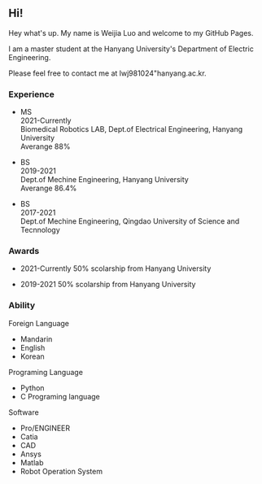 ## Hi! 

Hey what's up. My name is Weijia Luo and welcome to my GitHub Pages.

I am a master student at the Hanyang University's Department of Electric Engineering.

Please feel free to contact me at lwj981024"hanyang.ac.kr.

### Experience


* MS  
2021-Currently  
Biomedical Robotics LAB, Dept.of Electrical Engineering, Hanyang University  
Averange 88%


* BS  
2019-2021  
Dept.of Mechine Engineering, Hanyang University  
Averange 86.4%



* BS  
2017-2021  
Dept.of Mechine Engineering, Qingdao University of Science and Tecnnology  


### Awards

* 2021-Currently 
50% scolarship from Hanyang University

* 2019-2021 
50% scolarship from Hanyang University


### Ability

Foreign Language
* Mandarin
* English
* Korean

Programing Language
* Python
* C Programing language

Software 
* Pro/ENGINEER
* Catia
* CAD
* Ansys
* Matlab
* Robot Operation System
